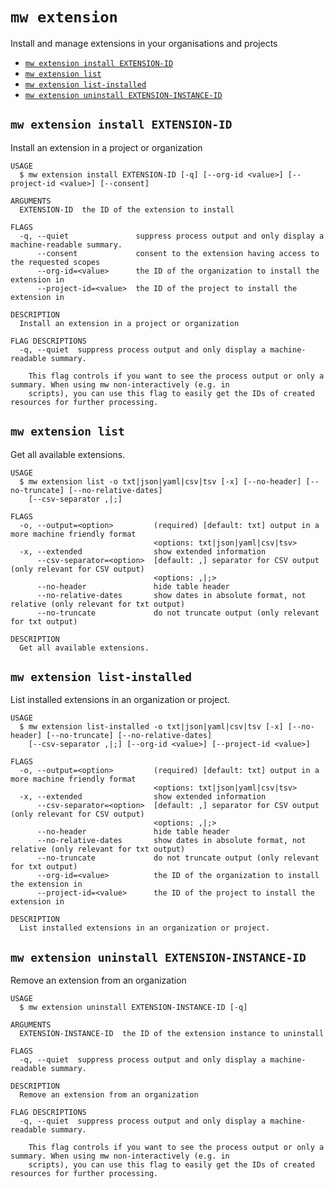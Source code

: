 `mw extension`
==============

Install and manage extensions in your organisations and projects

* [`mw extension install EXTENSION-ID`](#mw-extension-install-extension-id)
* [`mw extension list`](#mw-extension-list)
* [`mw extension list-installed`](#mw-extension-list-installed)
* [`mw extension uninstall EXTENSION-INSTANCE-ID`](#mw-extension-uninstall-extension-instance-id)

## `mw extension install EXTENSION-ID`

Install an extension in a project or organization

```
USAGE
  $ mw extension install EXTENSION-ID [-q] [--org-id <value>] [--project-id <value>] [--consent]

ARGUMENTS
  EXTENSION-ID  the ID of the extension to install

FLAGS
  -q, --quiet               suppress process output and only display a machine-readable summary.
      --consent             consent to the extension having access to the requested scopes
      --org-id=<value>      the ID of the organization to install the extension in
      --project-id=<value>  the ID of the project to install the extension in

DESCRIPTION
  Install an extension in a project or organization

FLAG DESCRIPTIONS
  -q, --quiet  suppress process output and only display a machine-readable summary.

    This flag controls if you want to see the process output or only a summary. When using mw non-interactively (e.g. in
    scripts), you can use this flag to easily get the IDs of created resources for further processing.
```

## `mw extension list`

Get all available extensions.

```
USAGE
  $ mw extension list -o txt|json|yaml|csv|tsv [-x] [--no-header] [--no-truncate] [--no-relative-dates]
    [--csv-separator ,|;]

FLAGS
  -o, --output=<option>         (required) [default: txt] output in a more machine friendly format
                                <options: txt|json|yaml|csv|tsv>
  -x, --extended                show extended information
      --csv-separator=<option>  [default: ,] separator for CSV output (only relevant for CSV output)
                                <options: ,|;>
      --no-header               hide table header
      --no-relative-dates       show dates in absolute format, not relative (only relevant for txt output)
      --no-truncate             do not truncate output (only relevant for txt output)

DESCRIPTION
  Get all available extensions.
```

## `mw extension list-installed`

List installed extensions in an organization or project.

```
USAGE
  $ mw extension list-installed -o txt|json|yaml|csv|tsv [-x] [--no-header] [--no-truncate] [--no-relative-dates]
    [--csv-separator ,|;] [--org-id <value>] [--project-id <value>]

FLAGS
  -o, --output=<option>         (required) [default: txt] output in a more machine friendly format
                                <options: txt|json|yaml|csv|tsv>
  -x, --extended                show extended information
      --csv-separator=<option>  [default: ,] separator for CSV output (only relevant for CSV output)
                                <options: ,|;>
      --no-header               hide table header
      --no-relative-dates       show dates in absolute format, not relative (only relevant for txt output)
      --no-truncate             do not truncate output (only relevant for txt output)
      --org-id=<value>          the ID of the organization to install the extension in
      --project-id=<value>      the ID of the project to install the extension in

DESCRIPTION
  List installed extensions in an organization or project.
```

## `mw extension uninstall EXTENSION-INSTANCE-ID`

Remove an extension from an organization

```
USAGE
  $ mw extension uninstall EXTENSION-INSTANCE-ID [-q]

ARGUMENTS
  EXTENSION-INSTANCE-ID  the ID of the extension instance to uninstall

FLAGS
  -q, --quiet  suppress process output and only display a machine-readable summary.

DESCRIPTION
  Remove an extension from an organization

FLAG DESCRIPTIONS
  -q, --quiet  suppress process output and only display a machine-readable summary.

    This flag controls if you want to see the process output or only a summary. When using mw non-interactively (e.g. in
    scripts), you can use this flag to easily get the IDs of created resources for further processing.
```
